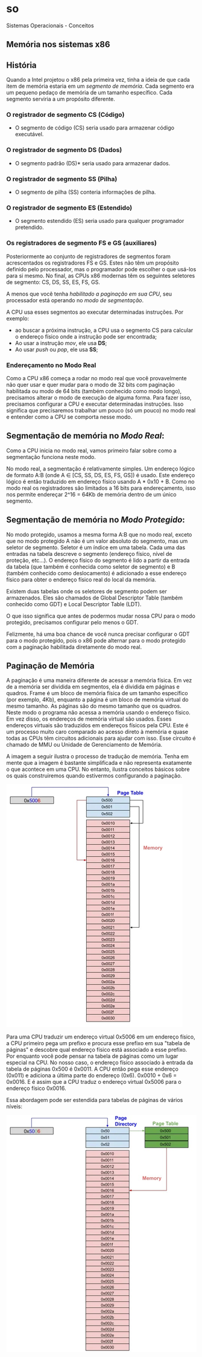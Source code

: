 # so
Sistemas Operacionais - Conceitos


## Memória nos sistemas x86

## História
Quando a Intel projetou o x86 pela primeira vez, tinha a ideia de que cada item de memória estaria em um *segmento de memória*. Cada segmento era um pequeno pedaço de memória de um tamanho específico. Cada segmento serviria a um propósito diferente. 

### O registrador de segmento **CS** (Código)
- O segmento de código (CS) seria usado para armazenar código executável.

### O registrador de segmento **DS** (Dados)
- O segmento padrão (DS)* seria usado para armazenar dados. 

### O registrador de segmento **SS** (Pilha)
- O segmento de pilha (SS) conteria informações de pilha.

### O registrador de segmento **ES** (Estendido)
- O segmento estendido (ES) seria usado para qualquer programador pretendido. 

### Os registradores de segmento **FS** e **GS** (auxiliares)
Posteriormente ao conjunto de registradores de segmentos foram acrescentados os registradores FS e GS. Estes não têm um propósito definido pelo processador, mas o programador pode escolher o que usá-los para si mesmo. No final, as CPUs x86 modernas têm os seguintes seletores de segmento: CS, DS, SS, ES, FS, GS.

A menos que você tenha *habilitado a paginação em sua CPU*, seu processador está operando no *modo de segmentação*.

A CPU usa esses segmentos ao executar determinadas instruções. Por exemplo: 
- ao buscar a próxima instrução, a CPU usa o segmento CS para calcular o endereço físico onde a instrução pode ser encontrada;
- Ao usar a instrução *mov*, ele usa **DS**;
- Ao usar *push* ou *pop*, ele usa **SS**;

### Endereçamento no **Modo Real**
Como a CPU x86 começa a rodar no modo real que você provavelmente não quer usar e quer mudar para o modo de 32 bits com paginação habilitada ou modo de 64 bits (também conhecido como modo longo), precisamos alterar o modo de execução de alguma forma. Para fazer isso, precisamos configurar a CPU e executar determinadas instruções. Isso significa que precisaremos trabalhar um pouco (só um pouco) no modo real e entender como a CPU se comporta nesse modo.


## Segmentação de memória no *Modo Real*:
Como a CPU inicia no modo real, vamos primeiro falar sobre como a segmentação funciona neste modo.

No modo real, a segmentação é relativamente simples. Um endereço lógico de formato A:B (onde A ∈ [CS, SS, DS, ES, FS, GS]) é usado. Este endereço lógico é então traduzido em endereço físico usando A * 0x10 + B. Como no modo real os registradores são limitados a 16 bits para endereçamento, isso nos permite endereçar 2^16 = 64Kb de memória dentro de um único segmento.

## Segmentação de memória no *Modo Protegido*:
No modo protegido, usamos a mesma forma A:B que no modo real, exceto que no modo protegido A não é um valor absoluto do segmento, mas um seletor de segmento. Seletor é um índice em uma tabela. Cada uma das entradas na tabela descreve o segmento (endereço físico, nível de proteção, etc...). O endereço físico do segmento é lido a partir da entrada da tabela (que também é conhecida como seletor de segmento) e B (também conhecido como deslocamento) é adicionado a esse endereço físico para obter o endereço físico real do local da memória.

Existem duas tabelas onde os seletores de segmento podem ser armazenados. Eles são chamados de Global Descriptor Table (também conhecido como GDT) e Local Descriptor Table (LDT).

O que isso significa que antes de podermos mudar nossa CPU para o modo protegido, precisamos configurar pelo menos o GDT.

Felizmente, há uma boa chance de você nunca precisar configurar o GDT para o modo protegido, pois o x86 pode alternar para o modo protegido com a paginação habilitada diretamente do modo real.

## Paginação de Memória
A paginação é uma maneira diferente de acessar a memória física. Em vez de a memória ser dividida em segmentos, ela é dividida em páginas e quadros. Frame é um bloco de memória física de um tamanho específico (por exemplo, 4Kb), enquanto a página é um bloco de memória virtual do mesmo tamanho. As páginas são do mesmo tamanho que os quadros. Neste modo o programa não acessa a memória usando o endereço físico. Em vez disso, os endereços de memória virtual são usados. Esses endereços virtuais são traduzidos em endereços físicos pela CPU. Este é um processo muito caro comparado ao acesso direto à memória e quase todas as CPUs têm circuitos adicionais para ajudar com isso. Esse circuito é chamado de MMU ou Unidade de Gerenciamento de Memória.

A imagem a seguir ilustra o processo de tradução de memória. Tenha em mente que a imagem é bastante simplificada e não representa exatamente o que acontece em uma CPU. No entanto, ilustra conceitos básicos sobre os quais construiremos quando estivermos configurando a paginação.

![](imagens/memoria1.jpg)

Para uma CPU traduzir um endereço virtual 0x5006 em um endereço físico, a CPU primeiro pega um prefixo e procura esse prefixo em sua "tabela de páginas" e descobre qual endereço físico está associado a esse prefixo. Por enquanto você pode pensar na tabela de páginas como um lugar especial na CPU. No nosso caso, o endereço físico associado à entrada da tabela de páginas 0x500 é 0x0011. A CPU então pega esse endereço (0x011) e adiciona a última parte do endereço (0x6). 0x0010 + 0x6 = 0x0016. E é assim que a CPU traduz o endereço virtual 0x5006 para o endereço físico 0x0016.

Essa abordagem pode ser estendida para tabelas de páginas de vários níveis:


![](imagens/memoria2.jpg)




